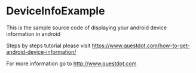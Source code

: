 # DeviceInfoExample

This is the sample source code of displaying your android device information in android

Steps by steps tutorial please visit https://www.questdot.com/how-to-get-android-device-information/

For more information go to http://www.questdot.com
